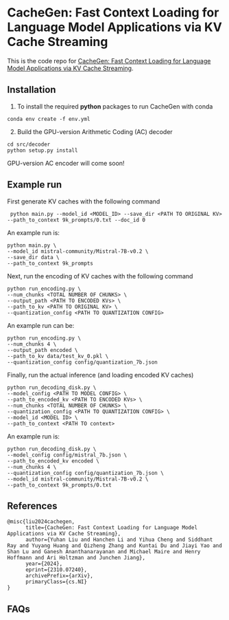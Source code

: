 # CacheGen: Fast Context Loading for Language Model Applications via KV Cache Streaming

This is the code repo for [CacheGen: Fast Context Loading for Language Model Applications via KV Cache Streaming](https://arxiv.org/pdf/2310.07240.pdf).

## Installation

1. To install the required **python** packages to run CacheGen with conda
```
conda env create -f env.yml 
```
2. Build the GPU-version Arithmetic Coding (AC) decoder 
```
cd src/decoder
python setup.py install
```

GPU-version AC encoder will come soon!

## Example run

First generate KV caches with the following command
```
 python main.py --model_id <MODEL_ID> --save_dir <PATH TO ORIGINAL KV>  --path_to_context 9k_prompts/0.txt --doc_id 0
 ```
An example run is:

```
python main.py \
--model_id mistral-community/Mistral-7B-v0.2 \
--save_dir data \
--path_to_context 9k_prompts
```

Next, run the encoding of KV caches with the following command
```
python run_encoding.py \
--num_chunks <TOTAL NUMBER OF CHUNKS> \
--output_path <PATH TO ENCODED KVs> \
--path_to_kv <PATH TO ORIGINAL KV> \
--quantization_config <PATH TO QUANTIZATION CONFIG>
```

An example run can be:

```
python run_encoding.py \
--num_chunks 4 \
--output_path encoded \
--path_to_kv data/test_kv_0.pkl \
--quantization_config config/quantization_7b.json
```

Finally, run the actual inference (and loading encoded KV caches) 

```
python run_decoding_disk.py \
--model_config <PATH TO MODEL CONFIG> \
--path_to_encoded_kv <PATH TO ENCODED KVs> \
--num_chunks <TOTAL NUMBER OF CHUNKS> \
--quantization_config <PATH TO QUANTIZATION CONFIG> \
--model_id <MODEL ID> \
--path_to_context <PATH TO context>
```

An example run is:
```
python run_decoding_disk.py \
--model_config config/mistral_7b.json \
--path_to_encoded_kv encoded \
--num_chunks 4 \
--quantization_config config/quantization_7b.json \
--model_id mistral-community/Mistral-7B-v0.2 \
--path_to_context 9k_prompts/0.txt
```


## References

```
@misc{liu2024cachegen,
      title={CacheGen: Fast Context Loading for Language Model Applications via KV Cache Streaming}, 
      author={Yuhan Liu and Hanchen Li and Yihua Cheng and Siddhant Ray and Yuyang Huang and Qizheng Zhang and Kuntai Du and Jiayi Yao and Shan Lu and Ganesh Ananthanarayanan and Michael Maire and Henry Hoffmann and Ari Holtzman and Junchen Jiang},
      year={2024},
      eprint={2310.07240},
      archivePrefix={arXiv},
      primaryClass={cs.NI}
}
```

## FAQs
